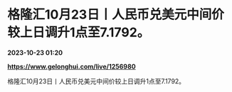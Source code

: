# 格隆汇10月23日丨人民币兑美元中间价较上日调升1点至7.1792。

**2023-10-23 01:20**

**https://www.gelonghui.com/live/1256980**

格隆汇10月23日丨人民币兑美元中间价较上日调升1点至7.1792。